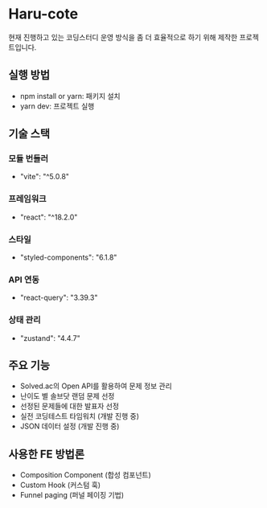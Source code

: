 # Haru-cote

현재 진행하고 있는 코딩스터디 운영 방식을 좀 더 효율적으로 하기 위해 제작한 프로젝트입니다.

## 실행 방법

- npm install or yarn: 패키지 설치 
- yarn dev: 프로젝트 실행

## 기술 스택

### 모듈 번들러
- "vite": "^5.0.8"

### 프레임워크
- "react": "^18.2.0"

### 스타일
- "styled-components": "6.1.8"

### API 연동
- "react-query": "3.39.3"

### 상태 관리
- "zustand": "4.4.7"

## 주요 기능
- Solved.ac의 Open API를 활용하여 문제 정보 관리
- 난이도 별 솔브닷 랜덤 문제 선정
- 선정된 문제들에 대한 발표자 선정
- 실전 코딩테스트 타임워치 (개발 진행 중)
- JSON 데이터 설정 (개발 진행 중)

## 사용한 FE 방법론
- Composition Component (합성 컴포넌트)
- Custom Hook (커스텀 훅)
- Funnel paging (퍼널 페이징 기법)
